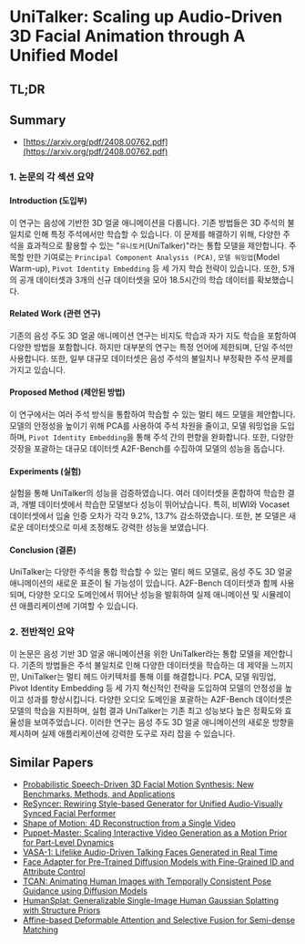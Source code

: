 # UniTalker: Scaling up Audio-Driven 3D Facial Animation through A Unified Model
## TL;DR
## Summary
- [https://arxiv.org/pdf/2408.00762.pdf](https://arxiv.org/pdf/2408.00762.pdf)

### 1. 논문의 각 섹션 요약

#### Introduction (도입부)
이 연구는 음성에 기반한 3D 얼굴 애니메이션을 다룹니다. 기존 방법들은 3D 주석의 불일치로 인해 특정 주석에서만 학습할 수 있습니다. 이 문제를 해결하기 위해, 다양한 주석을 효과적으로 활용할 수 있는 "`유니토커`(UniTalker)"라는 통합 모델을 제안합니다. 주목할 만한 기여로는 `Principal Component Analysis (PCA)`, `모델 워밍업`(Model Warm-up), `Pivot Identity Embedding` 등 세 가지 학습 전략이 있습니다. 또한, 5개의 공개 데이터셋과 3개의 신규 데이터셋을 모아 18.5시간의 학습 데이터를 확보했습니다.

#### Related Work (관련 연구)
기존의 음성 주도 3D 얼굴 애니메이션 연구는 비지도 학습과 자가 지도 학습을 포함하여 다양한 방법을 포함합니다. 하지만 대부분의 연구는 특정 언어에 제한되며, 단일 주석만 사용합니다. 또한, 일부 대규모 데이터셋은 음성 주석의 불일치나 부정확한 주석 문제를 가지고 있습니다.

#### Proposed Method (제안된 방법)
이 연구에서는 여러 주석 방식을 통합하여 학습할 수 있는 멀티 헤드 모델을 제안합니다. 모델의 안정성을 높이기 위해 PCA를 사용하여 주석 차원을 줄이고, 모델 워밍업을 도입하며, `Pivot Identity Embedding`을 통해 주석 간의 편향을 완화합니다. 또한, 다양한 것장을 포괄하는 대규모 데이터셋 A2F-Bench를 수집하여 모델의 성능을 돕습니다.

#### Experiments (실험)
실험을 통해 UniTalker의 성능을 검증하였습니다. 여러 데이터셋을 혼합하여 학습한 결과, 개별 데이터셋에서 학습한 모델보다 성능이 뛰어났습니다. 특히, 비WI와 Vocaset 데이터셋에서 입술 인증 오차가 각각 9.2%, 13.7% 감소하였습니다. 또한, 본 모델은 새로운 데이터셋으로 미세 조정해도 강력한 성능을 보였습니다.

#### Conclusion (결론)
UniTalker는 다양한 주석을 통합 학습할 수 있는 멀티 헤드 모델로, 음성 주도 3D 얼굴 애니메이션의 새로운 표준이 될 가능성이 있습니다. A2F-Bench 데이터셋과 함께 사용되며, 다양한 오디오 도메인에서 뛰어난 성능을 발휘하여 실제 애니메이션 및 시뮬레이션 애플리케이션에 기여할 수 있습니다.

### 2. 전반적인 요약

이 논문은 음성 기반 3D 얼굴 애니메이션을 위한 UniTalker라는 통합 모델을 제안합니다. 기존의 방법들은 주석 불일치로 인해 다양한 데이터셋을 학습하는 데 제약을 느끼지만, UniTalker는 멀티 헤드 아키텍처를 통해 이를 해결합니다. PCA, 모델 워밍업, Pivot Identity Embedding 등 세 가지 혁신적인 전략을 도입하여 모델의 안정성을 높이고 성과를 향상시킵니다. 다양한 오디오 도메인을 포괄하는 A2F-Bench 데이터셋은 모델의 학습을 지원하며, 실험 결과 UniTalker는 기존 최고 성능보다 높은 정확도와 효율성을 보여주었습니다. 이러한 연구는 음성 주도 3D 얼굴 애니메이션의 새로운 방향을 제시하며 실제 애플리케이션에 강력한 도구로 자리 잡을 수 있습니다.

## Similar Papers
- [Probabilistic Speech-Driven 3D Facial Motion Synthesis: New Benchmarks, Methods, and Applications](2311.18168.md)
- [ReSyncer: Rewiring Style-based Generator for Unified Audio-Visually Synced Facial Performer](2408.03284.md)
- [Shape of Motion: 4D Reconstruction from a Single Video](2407.13764.md)
- [Puppet-Master: Scaling Interactive Video Generation as a Motion Prior for Part-Level Dynamics](2408.04631.md)
- [VASA-1: Lifelike Audio-Driven Talking Faces Generated in Real Time](2404.10667.md)
- [Face Adapter for Pre-Trained Diffusion Models with Fine-Grained ID and Attribute Control](2405.12970.md)
- [TCAN: Animating Human Images with Temporally Consistent Pose Guidance using Diffusion Models](2407.09012.md)
- [HumanSplat: Generalizable Single-Image Human Gaussian Splatting with Structure Priors](2406.12459.md)
- [Affine-based Deformable Attention and Selective Fusion for Semi-dense Matching](2405.13874.md)
